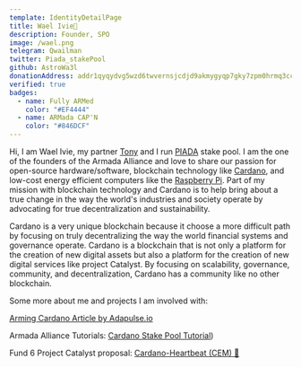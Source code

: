 ```yaml
---
template: IdentityDetailPage
title: Wael Ivie🐋
description: Founder, SPO
image: /wael.png
telegram: Qwailman
twitter: Piada_stakePool
github: AstroWa3l
donationAddress: addr1qyqydvg5wzd6twvernsjcdjd9akmygyqp7gky7zpm0hrmq3ccwlnumzzuum6k6ja2k47g5dv2p4kwt753mpjjzx8fsmsruqjr7 
verified: true
badges:
  - name: Fully ARMed
    color: "#EF4444"
  - name: ARMada CAP'N
    color: "#846DCF"
---
```


Hi, I am Wael Ivie, my partner [Tony](en/identities/tony-piada.md) and I run [PIADA](/en/stake-pools/b8d8742c7b7b512468448429c776b3b0f824cef460db61aa1d24bc65.md) stake pool. I am the one of the founders of the Armada Alliance and love to share our passion for open-source hardware/software, blockchain technology like [Cardano](en/terms/cardano.md), and low-cost energy efficient computers like the [Raspberry Pi](https://www.raspberrypi.com/). Part of my mission with blockchain technology and Cardano is to help bring about a true change in the way the world's industries and society operate by advocating for true decentralization and sustainability.

Cardano is a very unique blockchain because it choose a more difficult path by focusing on truly decentralizing the way the world financial systems and governance operate. Cardano is a blockchain that is not only a platform for the creation of new digital assets but also a platform for the creation of new digital services like project Catalyst. By focusing on scalability, governance, community, and decentralization, Cardano has a community like no other blockchain.



<YoutubeVideo url="https://www.youtube.com/watch?v=Py3Xy3ScVas" description="ARMing Cardano" />

Some more about me and projects I am involved with:

[Arming Cardano Article by Adapulse.io](https://adapulse.io/arming-cardano-an-ecosystem-for-raspberry-pi-stakepool-operators/)

Armada Alliance Tutorials: [Cardano Stake Pool Tutorial](https://docs.armada-alliance.com/learn))

Fund 6 Project Catalyst proposal: [Cardano-Heartbeat (CEM) 💞](https://github.com/armada-alliance/cardano-heartbeat)

